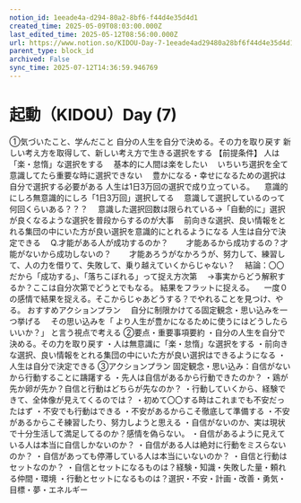 ```yaml
---
notion_id: 1eeade4a-d294-80a2-8bf6-f44d4e35d4d1
created_time: 2025-05-09T08:03:00.000Z
last_edited_time: 2025-05-12T08:56:00.000Z
url: https://www.notion.so/KIDOU-Day-7-1eeade4ad29480a28bf6f44d4e35d4d1
parent_type: block_id
archived: False
sync_time: 2025-07-12T14:36:59.946769
---
```


# 起動（KIDOU）Day (7)

①気づいたこと、学んだこと
自分の人生を自分で決める。その力を取り戻す
新しい考え方を取得して、新しい考え方で生きる選択をする
【前提条件】
人は「楽・怠惰」な選択をする
　基本的に人間は楽をしたい
　いちいち選択を全て意識してたら重要な時に選択できない
　豊かになる・幸せになるための選択は自分で選択する必要がある
人生は1日3万回の選択で成り立っている。
　意識的にしろ無意識的にしろ「1日3万回」選択してる
　意識して選択しているのって何回くらいある？？？
　意識した選択回数は限られている→「自動的に」選択が良くなるような選択を普段からするのが大事
　前向きな選択、良い情報をとれる集団の中にいた方が良い選択を意識的にとれるようになる
人生は自分で決定できる
　Q.才能がある人が成功するのか？
　　才能あるから成功するの？才能がないから成功しないの？
　　才能あろうがなかろうが、努力して、練習して、人の力を借りて、失敗して、乗り越えていくからじゃない？
　結論：〇〇だから「成功する」、「落ちこぼれる」って捉え方次第
　→事実からどう解釈するか？ここは自分次第でどうとでもなる。
結果をフラットに捉える。
　一度０の感情で結果を捉える。そこからじゃあどうする？でやれることを見つけ、やる。
おすすめアクションプラン
　自分に制限かけてる固定観念・思い込みを一つ挙げる
　その思い込みを「 より人生が豊かになるために使うにはどうしたらいいか？」 と言う視点で考える
②要点・重要事項要約
・自分の人生を自分で決める。その力を取り戻す
・人は無意識に「楽・怠惰」な選択をする
・前向きな選択、良い情報をとれる集団の中にいた方が良い選択はできるようになる
・人生は自分で決定できる
③アクションプラン
固定観念・思い込み：自信がないから行動することに躊躇する
・先人は自信があるから行動できたのか？
・鶏が先か卵が先か？自信と行動はどちらが先なのか？
・行動していくから、経験できて、全体像が見えてくるのでは？
・初めて〇〇する時はこれまでも不安だったはず
・不安でも行動はできる
・不安があるからこそ徹底して準備する
・不安があるからこそ練習したり、努力しようと思える
・自信がないのか、実は現状で十分生活して満足してるのか？感情を偽らない。
・自信があるように見えている人は本当に自信しかないのか？
・自信がある人は絶対に行動をミスらないのか？
・自信があっても停滞している人は本当にいないのか？
・自信と行動はセットなのか？
・自信とセットになるものは？経験・知識・失敗した量・頼れる仲間・環境
・行動とセットになるものは？選択・不安・計画・改善・勇気・目標・夢・エネルギー